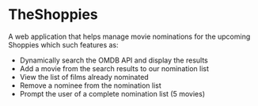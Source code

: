 # TheShoppies

A web application that helps manage movie nominations for the upcoming Shoppies which such features as:

* Dynamically search the OMDB API and display the results
* Add a movie from the search results to our nomination list
* View the list of films already nominated
* Remove a nominee from the nomination list
* Prompt the user of a complete nomination list (5 movies)
